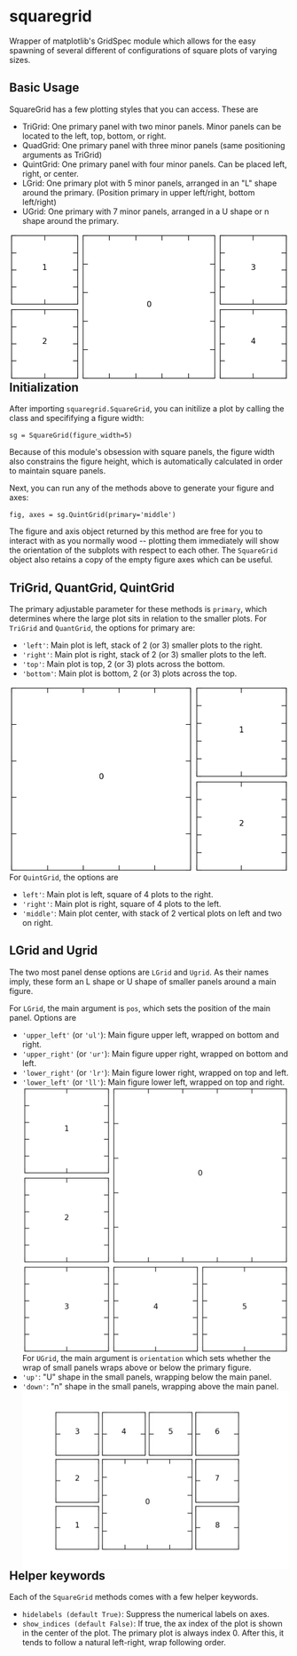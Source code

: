 # squaregrid
Wrapper of matplotlib's GridSpec module which allows for the easy spawning of several different of configurations of square plots of varying sizes.

## Basic Usage 
SquareGrid has a few plotting styles that you can access. These are 
- TriGrid: One primary panel with two minor panels. Minor panels can be located to the left, top, bottom, or right. 
- QuadGrid: One primary panel with three minor panels (same positioning arguments as TriGrid)
- QuintGrid: One primary panel with four minor panels. Can be placed left, right, or center. 
- LGrid: One primary plot with 5 minor panels, arranged in an "L" shape around the primary. (Position primary in upper left/right, bottom left/right)
- UGrid: One primary with 7 minor panels, arranged in a U shape or n shape around the primary. 

<img src="examples/QuintGrid/QuintGrid_primary_middle.png"
     alt="QuintGrid_primary_center"
     style="float: left; margin-right: 10px;" />

## Initialization 

After importing `squaregrid.SquareGrid`, you can initilize a plot by calling the class and specififying a figure width:
```
sg = SquareGrid(figure_width=5)
```
Because of this module's obsession with square panels, the figure width also constrains the figure height, which is automatically calculated in order to maintain square panels. 

Next, you can run any of the methods above to generate your figure and axes: 
```
fig, axes = sg.QuintGrid(primary='middle')
```
The figure and axis object returned by this method are free for you to interact with as you normally wood -- plotting them immediately will show the orientation of the subplots with respect to each other. The `SquareGrid` object also retains a copy of the empty figure axes which can be useful. 

## TriGrid, QuantGrid, QuintGrid
The primary adjustable parameter for these methods is `primary`, which determines where the large plot sits in relation to the smaller plots. For `TriGrid` and `QuantGrid`, the options for primary are: 
- `'left'`: Main plot is left, stack of 2 (or 3) smaller plots to the right.
- `'right'`: Main plot is right, stack of 2 (or 3) smaller plots to the left. 
- `'top'`: Main plot is top, 2 (or 3) plots across the bottom. 
- `'bottom'`: Main plot is bottom, 2 (or 3) plots across the top. 

<img src="examples/TriGrid/TriGrid_primary_left.png"
     alt="TriGrid_primary_left"
     style="float: left; margin-right: 10px;" />

For `QuintGrid`, the options are 
- `left'`: Main plot is left, square of 4 plots to the right.
- `'right'`: Main plot is right, square of 4 plots to the left.
- `'middle'`: Main plot center, with stack of 2 vertical plots on left and two on right. 

## LGrid and Ugrid 
The two most panel dense options are `LGrid` and `Ugrid`. As their names imply, these form an L shape or U shape of smaller panels around a main figure.

For `LGrid`, the main argument is `pos`, which sets the position of the main panel. Options are 
- `'upper_left'` (or `'ul'`): Main figure upper left, wrapped on bottom and right. 
- `'upper_right'` (or `'ur'`): Main figure upper right, wrapped on bottom and left. 
- `'lower_right'` (or `'lr'`): Main figure lower right, wrapped on top and left. 
- `'lower_left'` (or `'ll'`): Main figure lower left, wrapped on top and right. 
<img src="examples/LGrid/LGrid_loc_upper_right.png"
     alt="LGrid_loc_upper_right"
     style="float: left; margin-right: 10px;" />
For `UGrid`, the main argument is `orientation` which sets whether the wrap of small panels wraps above or below the primary figure. 
- `'up'`: "U" shape in the small panels, wrapping below the main panel. 
- `'down'`: "n" shape in the small panels, wrapping above the main panel. 
<img src="examples/UGrid/UGrid_orientation_down.png"
     alt="UGrid_orientation_down"
     style="float: left; margin-right: 10px;" />
## Helper keywords 
Each of the `SquareGrid` methods comes with a few helper keywords. 
- `hidelabels (default True)`: Suppress the numerical labels on axes. 
- `show_indices (default False)`: If true, the ax index of the plot is shown in the center of the plot. The primary plot is always index 0. After this, it tends to follow a natural left-right, wrap following order. 







